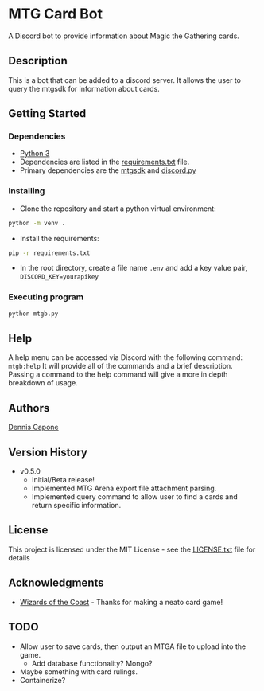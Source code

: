 # MTG Card Bot

A Discord bot to provide information about Magic the Gathering cards.

## Description

This is a bot that can be added to a discord server.
It allows the user to query the mtgsdk for information about cards.

## Getting Started

### Dependencies

* [Python 3](https://www.python.org/)
* Dependencies are listed in the [requirements.txt](requirements.txt) file.
* Primary dependencies are the [mtgsdk](https://github.com/MagicTheGathering/mtg-sdk-python) and [discord.py](https://discordpy.readthedocs.io/en/stable/)

### Installing

* Clone the repository and start a python virtual environment:
  
```bash
python -m venv .
```

* Install the requirements:

```bash
pip -r requirements.txt
```

* In the root directory, create a file name `.env` and add a key value pair, `DISCORD_KEY=yourapikey`

### Executing program

```bash
python mtgb.py
```

## Help

A help menu can be accessed via Discord with the following command: `mtgb:help`
It will provide all of the commands and a brief description.
Passing a command to the help command will give a more in depth breakdown of usage.

## Authors

[Dennis Capone](https://github.com/dcap0)

## Version History

* v0.5.0
  * Initial/Beta release!
  * Implemented MTG Arena export file attachment parsing.
  * Implemented query command to allow user to find a cards and return specific information.

## License

This project is licensed under the MIT License - see the [LICENSE.txt](LICENSE.txt) file for details

## Acknowledgments

* [Wizards of the Coast](https://company.wizards.com/en) - Thanks for making a neato card game!

## TODO

* Allow user to save cards, then output an MTGA file to upload into the game.
  * Add database functionality? Mongo?
* Maybe something with card rulings.
* Containerize?
